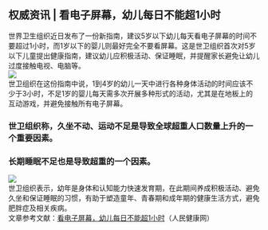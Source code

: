 ## 权威资讯 | 看电子屏幕，幼儿每日不能超1小时  
世界卫生组织近日发布了一份新指南，建议5岁以下幼儿每天看电子屏幕的时间不要超过1小时，而1岁以下的婴儿则最好完全不要看屏幕。这是世卫组织首次对5岁以下儿童提出健康指南，建议幼儿应积极活动、保证睡眠，并提醒家长避免让幼儿过度接触电视、电脑等。  
![](http://cdncms.v-keep.cn/wp-content/uploads/2020/03/timg9kji-1024x768.jpg)  
世卫组织在这份指南中说，1到4岁的幼儿一天中进行各种身体活动的时间应该不少于3小时，不足1岁的婴儿每天需多次开展多种形式的活动，尤其是在地板上的互动游戏，并避免接触所有电子屏幕。  
### 世卫组织称，久坐不动、运动不足是导致全球超重人口数量上升的一个重要因素。  
### 长期睡眠不足也是导致超重的一个因素。  
![](http://cdncms.v-keep.cn/wp-content/uploads/2020/03/86e2d7de104440eea80dfb59ec2ec972.gif)  
世卫组织表示，幼年是身体和认知能力快速发育期，在此期间养成积极活动、避免久坐和保证睡眠的习惯，有助于塑造童年、青春期和成年期的健康生活方式，避免肥胖症及相关疾病。  
文章参考文献：<a href="http://health.people.com.cn/n1/2019/0426/c14739-31051974.html">看电子屏幕，幼儿每日不能超1小时</a>（人民健康网）  
